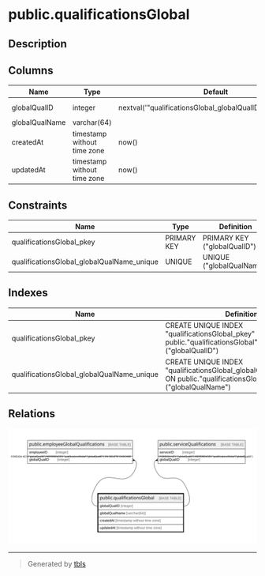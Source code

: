 # public.qualificationsGlobal

## Description

## Columns

| Name | Type | Default | Nullable | Children | Parents | Comment |
| ---- | ---- | ------- | -------- | -------- | ------- | ------- |
| globalQualID | integer | nextval('"qualificationsGlobal_globalQualID_seq"'::regclass) | false | [public.employeeGlobalQualifications](public.employeeGlobalQualifications.md) [public.serviceQualifications](public.serviceQualifications.md) |  |  |
| globalQualName | varchar(64) |  | false |  |  |  |
| createdAt | timestamp without time zone | now() | false |  |  |  |
| updatedAt | timestamp without time zone | now() | false |  |  |  |

## Constraints

| Name | Type | Definition |
| ---- | ---- | ---------- |
| qualificationsGlobal_pkey | PRIMARY KEY | PRIMARY KEY ("globalQualID") |
| qualificationsGlobal_globalQualName_unique | UNIQUE | UNIQUE ("globalQualName") |

## Indexes

| Name | Definition |
| ---- | ---------- |
| qualificationsGlobal_pkey | CREATE UNIQUE INDEX "qualificationsGlobal_pkey" ON public."qualificationsGlobal" USING btree ("globalQualID") |
| qualificationsGlobal_globalQualName_unique | CREATE UNIQUE INDEX "qualificationsGlobal_globalQualName_unique" ON public."qualificationsGlobal" USING btree ("globalQualName") |

## Relations

![er](public.qualificationsGlobal.svg)

---

> Generated by [tbls](https://github.com/k1LoW/tbls)
